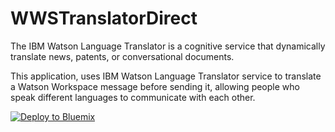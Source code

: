 # WWSTranslatorDirect

  The IBM Watson Language Translator is a cognitive service that dynamically translate news, patents, or conversational documents.

  This application, uses IBM Watson Language Translator service to translate a Watson Workspace message before sending it, allowing people who speak different languages to communicate with each other.

[![Deploy to Bluemix](https://bluemix.net/deploy/button.png)](https://bluemix.net/deploy?repository=https://github.com/leonjuan/WWSTranslatorDirect.git)